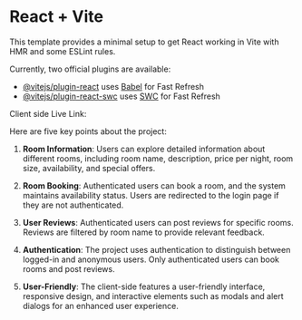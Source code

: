 # React + Vite

This template provides a minimal setup to get React working in Vite with HMR and some ESLint rules.

Currently, two official plugins are available:

- [@vitejs/plugin-react](https://github.com/vitejs/vite-plugin-react/blob/main/packages/plugin-react/README.md) uses [Babel](https://babeljs.io/) for Fast Refresh
- [@vitejs/plugin-react-swc](https://github.com/vitejs/vite-plugin-react-swc) uses [SWC](https://swc.rs/) for Fast Refresh


Client side Live Link:


Here are five key points about the project:

1. **Room Information**: Users can explore detailed information about different rooms, including room name, description, price per night, room size, availability, and special offers.

2. **Room Booking**: Authenticated users can book a room, and the system maintains availability status. Users are redirected to the login page if they are not authenticated.

3. **User Reviews**: Authenticated users can post reviews for specific rooms. Reviews are filtered by room name to provide relevant feedback.

4. **Authentication**: The project uses authentication to distinguish between logged-in and anonymous users. Only authenticated users can book rooms and post reviews.

5. **User-Friendly**: The client-side features a user-friendly interface, responsive design, and interactive elements such as modals and alert dialogs for an enhanced user experience.
